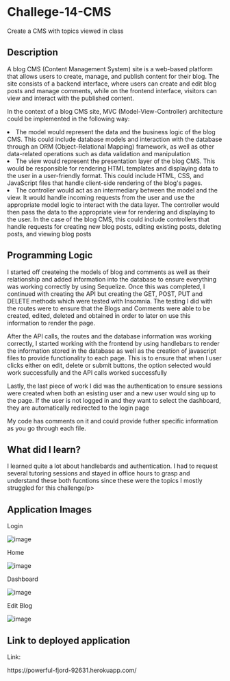 # Challege-14-CMS
Create a CMS with topics viewed in class

<h2><strong>Description</strong></h2>

<p>A blog CMS (Content Management System) site is a web-based platform that allows users to create, manage, and publish content for their blog. The site consists of a backend interface, where users can create and edit blog posts and manage comments, while on the frontend interface, visitors can view and interact with the published content.</p>

<p>In the context of a blog CMS site, MVC (Model-View-Controller) architecture could be implemented in the following way:</p> 

<li>The model would represent the data and the business logic of the blog CMS. This could include database models and interaction with the database through an ORM (Object-Relational Mapping) framework, as well as other data-related operations such as data validation and manipulation</li>

<li>The view would represent the presentation layer of the blog CMS. This would be responsible for rendering HTML templates and displaying data to the user in a user-friendly format. This could include HTML, CSS, and JavaScript files that handle client-side rendering of the blog's pages.</li>

<li>The controller would act as an intermediary between the model and the view. It would handle incoming requests from the user and use the appropriate model logic to interact with the data layer. The controller would then pass the data to the appropriate view for rendering and displaying to the user. In the case of the blog CMS, this could include controllers that handle requests for creating new blog posts, editing existing posts, deleting posts, and viewing blog posts</li>


<h2><strong>Programming Logic</strong></h2>

<p>I started off createing the models of blog and comments as well as their relationship and added information into the database to ensure everything was working correctly by using Sequelize. Once this was completed, I continued with creating the API but creating the GET, POST, PUT and DELETE methods which were tested with Insomnia. The testing I did with the routes were to ensure that the Blogs and Comments were able to be created, edited, deleted and obtained in order to later on use this information to render the page.</p>

<p>After the API calls, the routes and the database information was working correctly, I started working with the frontend by using handlebars to render the information stored in the database as well as the creation of javascript files to provide functionality to each page. This is to ensure that when I user clicks either on edit, delete or submit buttons, the option selected would work successfully and the API calls worked successfully</p>

<p>Lastly, the last piece of work I did was the authentication to ensure sessions were created when both an esisting user and a new user would sing up to the page. If the user is not logged in and they want to select the dashboard, they are automatically redirected to the login page</p>

<p>My code has comments on it and could provide futher specific information as you go through each file.</p>
  
<h2><strong>What did I learn?</strong></h2>

 <p>I learned quite a lot about handlebards and authentication. I had to request several tutoring sessions and stayed in office hours to grasp and understand these both fucntions since these were the topics I mostly struggled for this challenge/p>

<h2><strong>Application Images</strong></h2>
<p>Login</p>

![image](https://user-images.githubusercontent.com/112662397/230961851-98f19945-b422-4828-bfe0-48d5bf276b96.png)

<p>Home</p>

![image](https://user-images.githubusercontent.com/112662397/230962032-98e78215-836f-4c81-80ae-92813d4a8884.png)

<p>Dashboard</p>

![image](https://user-images.githubusercontent.com/112662397/230962231-db8c84ea-f002-49da-997b-03f4311904e0.png)

<p>Edit Blog</p>

![image](https://user-images.githubusercontent.com/112662397/230962471-8740c75c-1919-42ef-aa66-c80171fa3cf8.png)


<h2><strong>Link to deployed application</strong></h2>
<p>Link:</p>
https://powerful-fjord-92631.herokuapp.com/



